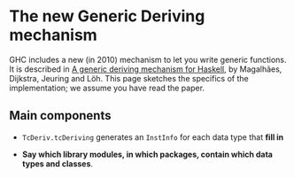 # The new Generic Deriving mechanism



GHC includes a new (in 2010) mechanism to let you write generic functions.  It is described in [
A generic deriving mechanism for Haskell](http://www.dreixel.net/research/pdf/gdmh_nocolor.pdf), by Magalhães, Dijkstra, Jeuring and Löh.  This page sketches the specifics of the implementation; we assume you have read the paper.


## Main components


- `TcDeriv.tcDeriving` generates an `InstInfo` for each data type that **fill in**

- **Say which library modules, in which packages, contain which data types and classes**.

